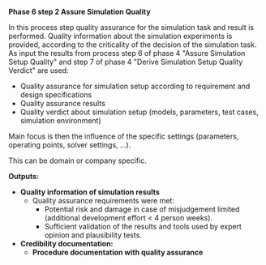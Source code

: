 **Phase 6 step 2 Assure Simulation Quality**

In this process step quality assurance for the simulation task and result is performed. Quality information about the simulation experiments is provided, according to the criticality of the decision of the simulation task. As input the results from process step 6 of phase 4 "Assure Simulation Setup Quality" and step 7 of phase 4 "Derive Simulation Setup Quality Verdict" are used:

* Quality assurance for simulation setup according to requirement and design specifications
* Quality assurance results
* Quality verdict about simulation setup (models, parameters, test cases, simulation environment)

Main focus is then the influence of the specific settings (parameters, operating points, solver settings, …).

This can be domain or company specific.

**Outputs:**

* **Quality information of simulation results**
    * Quality assurance requirements were met:
        * Potential risk and damage in case of misjudgement limited (additional development effort < 4 person weeks).
        * Sufficient validation of the results and tools used by expert opinion and plausibility tests.
* **Credibility documentation:**
    * **Procedure documentation with quality assurance**